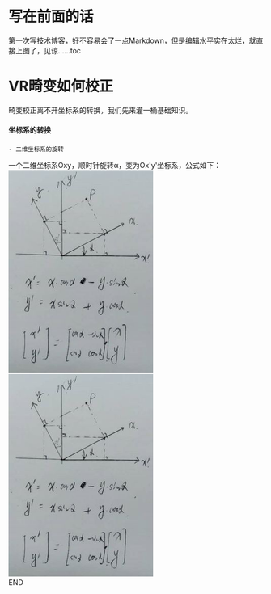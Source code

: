 # 写在前面的话
第一次写技术博客，好不容易会了一点Markdown，但是编辑水平实在太烂，就直接上图了，见谅……toc

# VR畸变如何校正
畸变校正离不开坐标系的转换，我们先来灌一桶基础知识。

#### 坐标系的转换
    - 二维坐标系的旋转  
一个二维坐标系Oxy，顺时针旋转α，变为Ox'y'坐标系，公式如下：  
    ![ReactiveCocoa进阶思维导图](https://github.com/liuliutu/liuliutu.github.io/blob/master/img/201904051436.JPG)  
    ![矩阵旋转表达式](https://github.com/liuliutu/liuliutu.github.io/blob/master/img/201904051436.JPG "二维坐标系旋转矩阵表达式")  
    END
